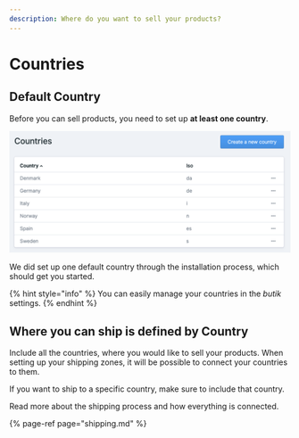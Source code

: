 ```yaml
---
description: Where do you want to sell your products?
---
```


# Countries

## Default Country

Before you can sell products, you need to set up **at least one country**. 

![](../.gitbook/assets/countries.png)

We did set up one default country through the installation process, which should get you started. 

{% hint style="info" %}
You can easily manage your countries in the _butik_ settings.
{% endhint %}

## Where you can ship is defined by Country

Include all the countries, where you would like to sell your products.  When setting up your shipping zones, it will be possible to connect your countries to them. 

If you want to ship to a specific country, make sure to include that country.

Read more about the shipping process and how everything is connected.

{% page-ref page="shipping.md" %}

